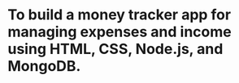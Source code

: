 # To build a money tracker app for managing expenses and income using HTML, CSS, Node.js, and MongoDB.

